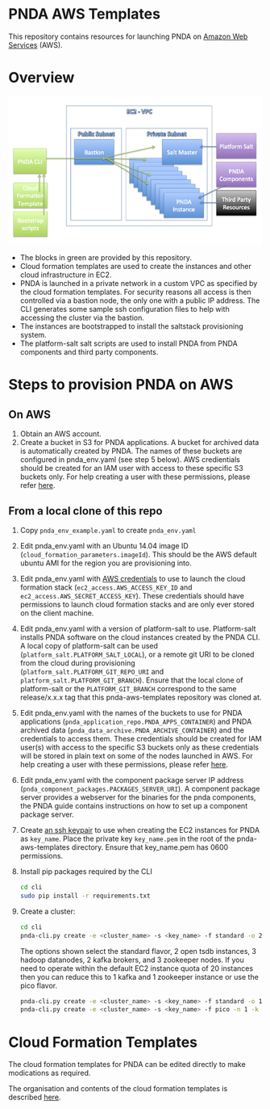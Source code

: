 # PNDA AWS Templates
This repository contains resources for launching PNDA on [Amazon Web Services](https://aws.amazon.com/) (AWS).

# Overview

![](images/aws-templates-overview.png)

- The blocks in green are provided by this repository.
- Cloud formation templates are used to create the instances and other cloud infrastructure in EC2.
- PNDA is launched in a private network in a custom VPC as specified by the cloud formation templates. For security reasons all access is then controlled via a bastion node, the only one with a public IP address. The CLI generates some sample ssh configuration files to help with accessing the cluster via the bastion.
- The instances are bootstrapped to install the saltstack provisioning system.
- The platform-salt salt scripts are used to install PNDA from PNDA components and third party components.

# Steps to provision PNDA on AWS

## On AWS
1. Obtain an AWS account.
2. Create a bucket in S3 for PNDA applications. A bucket for archived data is automatically created by PNDA. The names of these buckets are configured in pnda_env.yaml (see step 5 below). AWS credientials should be created for an IAM user with access to these specific S3 buckets only. For help creating a user with these permissions, please refer [here](s3help.md).

## From a local clone of this repo
1. Copy ```pnda_env_example.yaml``` to create ```pnda_env.yaml```

2. Edit pnda_env.yaml with an Ubuntu 14.04 image ID (`cloud_formation_parameters.imageId`). This should be the AWS default ubuntu AMI for the region you are provisioning into.

3. Edit pnda_env.yaml with [AWS credentials](http://docs.aws.amazon.com/AWSSimpleQueueService/latest/SQSGettingStartedGuide/AWSCredentials.html) to use to launch the cloud formation stack (`ec2_access.AWS_ACCESS_KEY_ID` and `ec2_access.AWS_SECRET_ACCESS_KEY`). These credentials should have permissions to launch cloud formation stacks and are only ever stored on the client machine.

4. Edit pnda_env.yaml with a version of platform-salt to use. Platform-salt installs PNDA software on the cloud instances created by the PNDA CLI. A local copy of platform-salt can be used (`platform_salt.PLATFORM_SALT_LOCAL`), or a remote git URI to be cloned from the cloud during provisioning (`platform_salt.PLATFORM_GIT_REPO_URI` and `platform_salt.PLATFORM_GIT_BRANCH`). Ensure that the local clone of platform-salt or the `PLATFORM_GIT_BRANCH` correspond to the same release/x.x.x tag that this pnda-aws-templates repository was cloned at.

5. Edit pnda_env.yaml with the names of the buckets to use for PNDA applications (`pnda_application_repo.PNDA_APPS_CONTAINER`) and PNDA archived data (`pnda_data_archive.PNDA_ARCHIVE_CONTAINER`) and the credentials to access them. These credentials should be created for IAM user(s) with access to the specific S3 buckets only as these credentials will be stored in plain text on some of the nodes launched in AWS. For help creating a user with these permissions, please refer [here](s3help.md).

6. Edit pnda_env.yaml with the component package server IP address (`pnda_component_packages.PACKAGES_SERVER_URI`). A component package server provides a webserver for the binaries for the pnda components, the PNDA guide contains instructions on how to set up a component package server.

7. Create [an ssh keypair](http://docs.aws.amazon.com/AWSEC2/latest/UserGuide/ec2-key-pairs.html) to use when creating the EC2 instances for PNDA as ```key_name```. Place the private key ```key_name.pem``` in the root of the pnda-aws-templates directory. Ensure that key_name.pem has 0600 permissions.

8. Install pip packages required by the CLI 
    ```sh
    cd cli
    sudo pip install -r requirements.txt
    ```
    
9. Create a cluster:
    ```sh
    cd cli
    pnda-cli.py create -e <cluster_name> -s <key_name> -f standard -o 2 -n 3 -k 2 -z 3
    ``` 
    The options shown select the standard flavor, 2 open tsdb instances, 3 hadoop datanodes, 2 kafka brokers, and 3 zookeeper nodes. If you need to operate within the default EC2 instance quota of 20 instances then you can reduce this to 1 kafka and 1 zookeeper instance or use the pico flavor.
    ```sh
    pnda-cli.py create -e <cluster_name> -s <key_name> -f standard -o 1 -n 1 -k 1 -z 1
    pnda-cli.py create -e <cluster_name> -s <key_name> -f pico -n 1 -k 1
    ```

# Cloud Formation Templates

The cloud formation templates for PNDA can be edited directly to make modications as required.

The organisation and contents of the cloud formation templates is described [here](cloud-formation/README.md).
